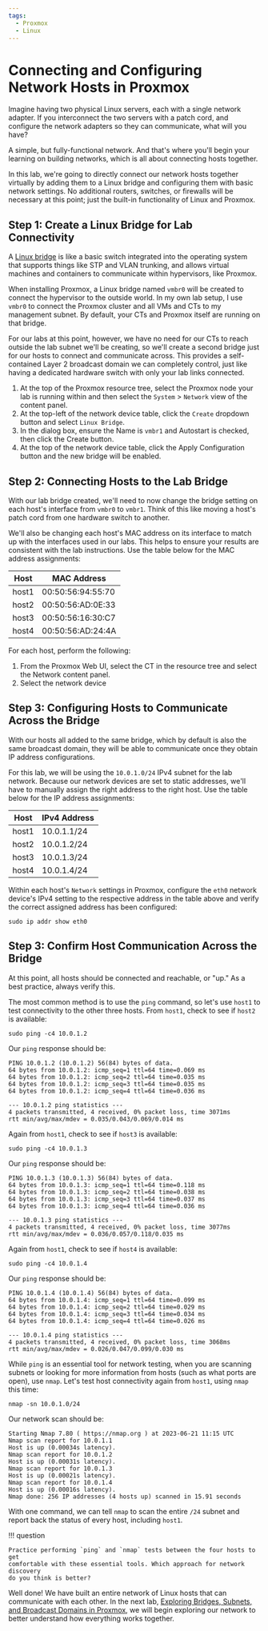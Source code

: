 ```yaml
---
tags:
  - Proxmox
  - Linux
---
```


# Connecting and Configuring Network Hosts in Proxmox

Imagine having two physical Linux servers, each with a single network adapter.
If you interconnect the two servers with a patch cord, and configure the network
adapters so they can communicate, what will you have?

A simple, but fully-functional network. And that's where you'll begin your
learning on building networks, which is all about connecting hosts together.

In this lab, we're going to directly connect our network hosts together virtually
by adding them to a Linux bridge and configuring them with basic network settings.
No additional routers, switches, or firewalls will be necessary at this point;
just the built-in functionality of Linux and Proxmox.

## Step 1: Create a Linux Bridge for Lab Connectivity

A [Linux bridge](https://developers.redhat.com/articles/2022/04/06/introduction-linux-bridging-commands-and-features#bridge_switchdev)
is like a basic switch integrated into the operating system that
supports things like STP and VLAN trunking, and allows virtual machines and containers to communicate within hypervisors, like Proxmox.

When installing Proxmox, a Linux bridge named `vmbr0` will be created to connect the
hypervisor to the outside world. In my own lab setup, I use `vmbr0` to connect the
Proxmox cluster and all VMs and CTs to my management subnet. By default, your CTs
and Proxmox itself are running on that bridge.

For our labs at this point, however, we have no need for our CTs to reach outside
the lab subnet we'll be creating, so we'll create a second bridge just for our hosts
to connect and communicate across. This provides a self-contained Layer 2 broadcast
domain we can completely control, just like having a dedicated hardware switch with
only your lab links connected.

1. At the top of the Proxmox resource tree, select the Proxmox node your lab is
running within and then select the `System` > `Network` view of the content panel.
2. At the top-left of the network device table, click the `Create` dropdown button
and select `Linux Bridge`.
3. In the dialog box, ensure the Name is `vmbr1` and Autostart is checked, then
click the Create button.
4. At the top of the network device table, click the Apply Configuration button
and the new bridge will be enabled.

## Step 2: Connecting Hosts to the Lab Bridge

With our lab bridge created, we'll need to now change the bridge setting on each
host's interface from `vmbr0` to `vmbr1`. Think of this like moving a host's patch
cord from one hardware switch to another.

We'll also be changing each host's MAC address on its interface to match up with
the interfaces used in our labs. This helps to ensure your results are consistent
with the lab instructions. Use the table below for the MAC address assignments:

| Host | MAC Address |
| ---- | ----------- |
| host1 | 00:50:56:94:55:70 |
| host2 | 00:50:56:AD:0E:33 |
| host3 | 00:50:56:16:30:C7 |
| host4 | 00:50:56:AD:24:4A |

For each host, perform the following:

1. From the Proxmox Web UI, select the CT in the resource tree and select the
Network content panel.
2. Select the network device

## Step 3: Configuring Hosts to Communicate Across the Bridge

With our hosts all added to the same bridge, which by default is also the same
broadcast domain, they will be able to communicate once they obtain IP address
configurations.

For this lab, we will be using the `10.0.1.0/24` IPv4 subnet for the lab network.
Because our network devices are set to static addresses, we'll have to manually
assign the right address to the right host. Use the table below for the IP address assignments:

| Host | IPv4 Address |
| ---- | ------------ |
| host1 | 10.0.1.1/24 |
| host2 | 10.0.1.2/24 |
| host3 | 10.0.1.3/24 |
| host4 | 10.0.1.4/24 |

Within each host's `Network` settings in Proxmox, configure the `eth0` network
device's IPv4 setting to the respective address in the table above and verify
the correct assigned address has been configured:

```
sudo ip addr show eth0
```

## Step 3: Confirm Host Communication Across the Bridge

At this point, all hosts should be connected and reachable, or "up." As a best
practice, always verify this.

The most common method is to use the `ping` command, so let's use `host1` to test
connectivity to the other three hosts. From `host1`, check to see if `host2` is
available:

```
sudo ping -c4 10.0.1.2
```

Our `ping` response should be:

```
PING 10.0.1.2 (10.0.1.2) 56(84) bytes of data.
64 bytes from 10.0.1.2: icmp_seq=1 ttl=64 time=0.069 ms
64 bytes from 10.0.1.2: icmp_seq=2 ttl=64 time=0.035 ms
64 bytes from 10.0.1.2: icmp_seq=3 ttl=64 time=0.035 ms
64 bytes from 10.0.1.2: icmp_seq=4 ttl=64 time=0.036 ms

--- 10.0.1.2 ping statistics ---
4 packets transmitted, 4 received, 0% packet loss, time 3071ms
rtt min/avg/max/mdev = 0.035/0.043/0.069/0.014 ms
```

Again from `host1`, check to see if `host3` is available:

```
sudo ping -c4 10.0.1.3
```

Our `ping` response should be:

```
PING 10.0.1.3 (10.0.1.3) 56(84) bytes of data.
64 bytes from 10.0.1.3: icmp_seq=1 ttl=64 time=0.118 ms
64 bytes from 10.0.1.3: icmp_seq=2 ttl=64 time=0.038 ms
64 bytes from 10.0.1.3: icmp_seq=3 ttl=64 time=0.037 ms
64 bytes from 10.0.1.3: icmp_seq=4 ttl=64 time=0.036 ms

--- 10.0.1.3 ping statistics ---
4 packets transmitted, 4 received, 0% packet loss, time 3077ms
rtt min/avg/max/mdev = 0.036/0.057/0.118/0.035 ms
```

Again from `host1`, check to see if `host4` is available:

```
sudo ping -c4 10.0.1.4
```

Our `ping` response should be:

```
PING 10.0.1.4 (10.0.1.4) 56(84) bytes of data.
64 bytes from 10.0.1.4: icmp_seq=1 ttl=64 time=0.099 ms
64 bytes from 10.0.1.4: icmp_seq=2 ttl=64 time=0.029 ms
64 bytes from 10.0.1.4: icmp_seq=3 ttl=64 time=0.034 ms
64 bytes from 10.0.1.4: icmp_seq=4 ttl=64 time=0.026 ms

--- 10.0.1.4 ping statistics ---
4 packets transmitted, 4 received, 0% packet loss, time 3068ms
rtt min/avg/max/mdev = 0.026/0.047/0.099/0.030 ms
```

While `ping` is an essential tool for network testing, when you are scanning
subnets or looking for more information from hosts (such as what ports are
open), use `nmap`. Let's test host connectivity again from `host1`, using
`nmap` this time:

```
nmap -sn 10.0.1.0/24
```

Our network scan should be:

```
Starting Nmap 7.80 ( https://nmap.org ) at 2023-06-21 11:15 UTC
Nmap scan report for 10.0.1.1
Host is up (0.00034s latency).
Nmap scan report for 10.0.1.2
Host is up (0.00031s latency).
Nmap scan report for 10.0.1.3
Host is up (0.00021s latency).
Nmap scan report for 10.0.1.4
Host is up (0.00016s latency).
Nmap done: 256 IP addresses (4 hosts up) scanned in 15.91 seconds
```

With one command, we can tell `nmap` to scan the entire `/24` subnet and report back
the status of every host, including `host1`.

!!! question

    Practice performing `ping` and `nmap` tests between the four hosts to get
    comfortable with these essential tools. Which approach for network discovery
    do you think is better?

Well done! We have built an entire network of Linux hosts that can communicate with
each other. In the next lab,
[Exploring Bridges, Subnets, and Broadcast Domains in Proxmox](exploring-subnets-broadcast-domains-and-bridges-in-proxmox.md),
we will begin exploring our network to better understand how everything works
together.
